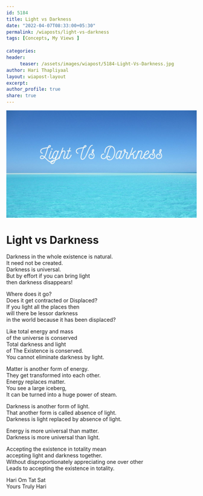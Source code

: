 ```yaml
--- 
id: 5184 
title: Light vs Darkness
date: "2022-04-07T08:33:00+05:30"
permalink: /wiaposts/light-vs-darkness
tags: [Concepts, My Views ]    

categories: 
header:
     teaser: /assets/images/wiapost/5184-Light-Vs-Darkness.jpg
author: Hari Thapliyaal 
layout: wiapost-layout
excerpt:  
author_profile: true 
share: true 
---
```


![Light vs Darkness](/assets/images/wiapost/5184-Light-Vs-Darkness.jpg)   
   
# Light vs Darkness   
        
Darkness in the whole existence is natural.    
It need not be created.    
Darkness is universal.    
But by effort if you can bring light     
then darkness disappears!    
    
Where does it go?     
Does it get contracted or Displaced?    
If you light all the places then     
will there be lessor darkness     
in the world because it has been displaced?    
    
Like total energy and mass     
of the universe is conserved    
Total darkness and light     
of The Existence is conserved.    
You cannot eliminate darkness by light.    
    
Matter is another form of energy.    
They get transformed into each other.    
Energy replaces matter.    
You see a large iceberg,     
It can be turned into a huge power of steam.    
    
Darkness is another form of light.    
That another form is called absence of light.    
Darkness is light replaced by absence of light.    
    
Energy is more universal than matter.    
Darkness is more universal than light.    
    
Accepting the existence in totality mean     
accepting light and darkness together.     
Without disproportionately appreciating one over other    
Leads to accepting the existence in totality.    
    
Hari Om Tat Sat     
Yours Truly Hari    
